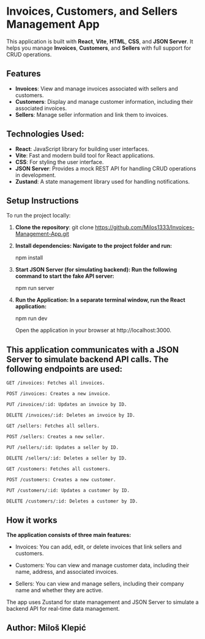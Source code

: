 # Invoices, Customers, and Sellers Management App

This application is built with **React**, **Vite**, **HTML**, **CSS**, and **JSON Server**. It helps you manage **Invoices**, **Customers**, and **Sellers** with full support for CRUD operations.

## Features

- **Invoices**: View and manage invoices associated with sellers and customers.
- **Customers**: Display and manage customer information, including their associated invoices.
- **Sellers**: Manage seller information and link them to invoices.

## Technologies Used:

- **React**: JavaScript library for building user interfaces.
- **Vite**: Fast and modern build tool for React applications.
- **CSS**: For styling the user interface.
- **JSON Server**: Provides a mock REST API for handling CRUD operations in development.
- **Zustand**: A state management library used for handling notifications.

## Setup Instructions

To run the project locally:

1. **Clone the repository**:
   git clone https://github.com/Milos1333/Invoices-Management-App.git

2. **Install dependencies: Navigate to the project folder and run:**

    npm install

3. **Start JSON Server (for simulating backend): Run the following command to start the fake API server:**

    npm run server

4. **Run the Application: In a separate terminal window, run the React application:**

    npm run dev

    Open the application in your browser at http://localhost:3000.


## This application communicates with a JSON Server to simulate backend API calls. The following endpoints are used:

    GET /invoices: Fetches all invoices.

    POST /invoices: Creates a new invoice.

    PUT /invoices/:id: Updates an invoice by ID.

    DELETE /invoices/:id: Deletes an invoice by ID.

    GET /sellers: Fetches all sellers.

    POST /sellers: Creates a new seller.

    PUT /sellers/:id: Updates a seller by ID.

    DELETE /sellers/:id: Deletes a seller by ID.

    GET /customers: Fetches all customers.

    POST /customers: Creates a new customer.

    PUT /customers/:id: Updates a customer by ID.

    DELETE /customers/:id: Deletes a customer by ID.

## How it works

**The application consists of three main features:**

   - Invoices: You can add, edit, or delete invoices that link sellers and customers.

   - Customers: You can view and manage customer data, including their name, address, and associated invoices.

   - Sellers: You can view and manage sellers, including their company name and whether they are active.

   The app uses Zustand for state management and JSON Server to simulate a backend API for real-time data management.


## Author: Miloš Klepić
